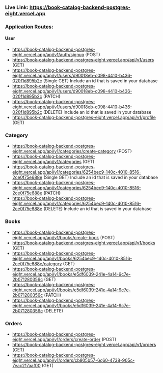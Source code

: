 
### Live Link: https://book-catalog-backend-postgres-eight.vercel.app

### Application Routes:

#### User

- https://book-catalog-backend-postgres-eight.vercel.app/api/v1/auth/signup (POST)
- https://book-catalog-backend-postgres-eight.vercel.app/api/v1/users (GET)
- https://book-catalog-backend-postgres-eight.vercel.app/api/v1/users/d90018eb-c098-4410-b436-020f1d895b2c (Single GET) Include an id that is saved in your database
- https://book-catalog-backend-postgres-eight.vercel.app/api/v1/users/d90018eb-c098-4410-b436-020f1d895b2c (PATCH)
- https://book-catalog-backend-postgres-eight.vercel.app/api/v1/users/d90018eb-c098-4410-b436-020f1d895b2c (DELETE) Include an id that is saved in your database
- https://book-catalog-backend-postgres-eight.vercel.app/api/v1/profile (GET)

### Category

- https://book-catalog-backend-postgres-eight.vercel.app/api/v1/categories/create-category (POST)
- https://book-catalog-backend-postgres-eight.vercel.app/api/v1/categories (GET)
- https://book-catalog-backend-postgres-eight.vercel.app/api/v1/categories/6254bec9-140c-4010-8516-2ce0f75e688e (Single GET) Include an id that is saved in your database
- https://book-catalog-backend-postgres-eight.vercel.app/api/v1/categories/6254bec9-140c-4010-8516-2ce0f75e688e (PATCH)
- https://book-catalog-backend-postgres-eight.vercel.app/api/v1/categories/6254bec9-140c-4010-8516-2ce0f75e688e (DELETE) Include an id that is saved in your database

### Books

- https://book-catalog-backend-postgres-eight.vercel.app/api/v1/books/create-book (POST)
- https://book-catalog-backend-postgres-eight.vercel.app/api/v1/books (GET)
- https://book-catalog-backend-postgres-eight.vercel.app/api/v1/books/6254bec9-140c-4010-8516-2ce0f75e688e/category (GET)
- https://book-catalog-backend-postgres-eight.vercel.app/api/v1/books/e5df6039-241e-4a14-9c7e-2b071280356c (GET)
- https://book-catalog-backend-postgres-eight.vercel.app/api/v1/books/e5df6039-241e-4a14-9c7e-2b071280356c (PATCH)
- https://book-catalog-backend-postgres-eight.vercel.app/api/v1/books/e5df6039-241e-4a14-9c7e-2b071280356c (DELETE)

### Orders

- https://book-catalog-backend-postgres-eight.vercel.app/api/v1/orders/create-order (POST)
- https://book-catalog-backend-postgres-eight.vercel.app/api/v1/orders (GET) 
- https://book-catalog-backend-postgres-eight.vercel.app/api/v1/orders/cb805b57-6c60-4738-905c-7eac217aaf00 (GET)
